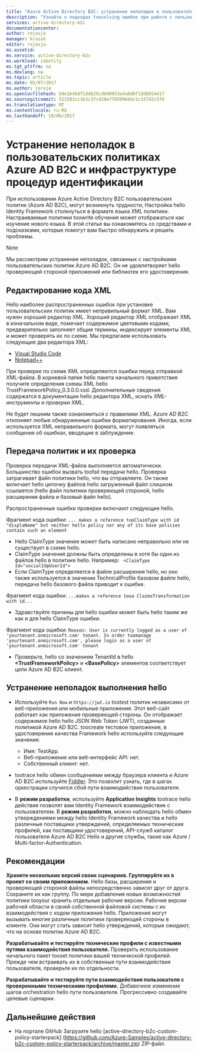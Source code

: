 ```yaml
---
title: "Azure Active Directory B2C: устранение неполадок в пользовательских политиках | Документация Майкрософт"
description: "Узнайте о подходах toosolving ошибок при работе с пользовательской политики в Azure Active Directory."
services: active-directory-b2c
documentationcenter: 
author: rojasja
manager: krassk
editor: rojasja
ms.assetid: 
ms.service: active-directory-b2c
ms.workload: identity
ms.tgt_pltfrm: na
ms.devlang: na
ms.topic: article
ms.date: 05/07/2017
ms.author: joroja
ms.openlocfilehash: b9e1b46df1ddb29cdb90953e4a0d6f1dd085441f
ms.sourcegitcommit: 523283cc1b3c37c428e77850964dc1c33742c5f0
ms.translationtype: MT
ms.contentlocale: ru-RU
ms.lasthandoff: 10/06/2017
---
```

# <a name="troubleshoot-azure-ad-b2c-custom-policies-and-identity-experience-framework"></a>Устранение неполадок в пользовательских политиках Azure AD B2C и инфраструктуре процедур идентификации

При использовании Azure Active Directory B2C пользовательских политик (Azure AD B2C), могут возникнуть трудности, Настройка hello Identity Framework столкнуться в формате языка XML политики.  Настраиваемые политики toowrite обучения может отображаться как изучение нового языка. В этой статье вы ознакомитесь со средствами и подсказками, которые помогут вам быстро обнаружить и решить проблемы. 

> [!NOTE]
> Мы рассмотрим устранение неполадок, связанных с настройками пользовательских политик Azure AD B2C. Он не удовлетворяет hello проверяющей стороной приложений или библиотек его удостоверения.

## <a name="xml-editing"></a>Редактирование кода XML

Hello наиболее распространенных ошибок при установке пользовательских политик имеет неправильный формат XML. Вам нужен хороший редактор XML. Хороший редактор XML отображает XML в изначальном виде, помечает содержимое цветовыми кодами, предварительно заполняет общие термины, индексирует элементы XML и может проверять их по схеме. Мы предлагаем использовать следующие два редактора XML:

* [Visual Studio Code](https://code.visualstudio.com/)
* [Notepad++](https://notepad-plus-plus.org/)

При проверке по схеме XML определяются ошибки перед отправкой XML-файла. В корневой папке hello пакета начального приветствия получите определения схемы XML hello TrustFrameworkPolicy_0.3.0.0.xsd. Дополнительные сведения содержатся в документации hello редактора XML, искать *XML-инструменты* и *проверки XML*.

Не будет лишним также ознакомиться с правилами XML. Azure AD B2C отклоняет любые обнаруженные ошибки форматирования. Иногда, если используется XML неправильного формата, могут появляться сообщения об ошибках, вводящие в заблуждение.

## <a name="upload-policies-and-policy-validation"></a>Передача политик и их проверка

 Проверка передачи XML-файла выполняется автоматически. Большинство ошибок вызвать toofail передачи hello. Проверка затрагивает файл политики hello, что вы отправляете. Он также включает hello цепочку файлов hello загруженный файл слишком ссылается (hello файл политики проверяющей стороной, hello расширения файла и базовый файл hello). 
 
 Распространенные ошибки проверки включают следующие hello.

Фрагмент кода ошибки: `... makes a reference tooClaimType with id "displaName" but neither hello policy nor any of its base policies contain such an element`
* Hello ClaimType значение может быть написано неправильно или не существует в схеме hello.
* ClaimType значения должны быть определены в хотя бы один из файлов hello в политике hello. 
    Например: ` <ClaimType Id="socialIdpUserId">`
* Если ClaimType определяется в файле расширения hello, но оно также используется в значении TechnicalProfile базовом файле hello, передача hello базового файла приводит к ошибке.

Фрагмент кода ошибки: `...makes a reference tooa ClaimsTransformation with id...`
* Здравствуйте причины для hello ошибки может быть hello таким же как и для hello ClaimType ошибки.

Фрагмент кода ошибки: `Reason: User is currently logged as a user of 'yourtenant.onmicrosoft.com' tenant. In order toomanage 'yourtenant.onmicrosoft.com', please login as a user of 'yourtenant.onmicrosoft.com' tenant`
* Проверьте, hello со значением TenantId в hello  **\<TrustFrameworkPolicy\>**  и  **\<BasePolicy\>**  элементов соответствует цели Azure AD B2C клиент.  

## <a name="troubleshoot-hello-runtime"></a>Устранение неполадок выполнения hello

* Используйте `Run Now` и `https://jwt.io` tootest политик независимо от веб-приложения или мобильные приложения. Этот веб-сайт работает как приложение проверяющей стороны. Он отображает содержимое hello hello JSON Web Token (JWT), созданные политикой Azure AD B2C. toocreate тестовое приложение, в удостоверение качества Framework hello используйте следующие значения:
    * Имя: TestApp.
    * Веб-приложение или веб-интерфейс API: нет.
    * Собственный клиент: нет.

* tootrace hello обмен сообщениями между браузера клиента и Azure AD B2C используйте [Fiddler](http://www.telerik.com/fiddler). Это позволит узнать, где в шагах оркестрации случился сбой пути взаимодействия пользователя.

* В **режим разработки**, используйте **Application Insights** tootrace hello действия позволят вам Identity Framework взаимодействие с пользователем. В **режим разработки**, можно наблюдать hello обмен утверждениями между hello Identity Framework качества и hello различные поставщики утверждений, определяемых технические профилей, как поставщики удостоверений, API-служб каталог пользователя Azure AD B2C Hello и другие службы, такие как Azure / Multi-factor-Authentication.  

## <a name="recommended-practices"></a>Рекомендации

**Храните нескольких версий своих сценариев. Группируйте их в проект со своим приложением.** Hello базы, расширения и проверяющей стороной файлы непосредственно зависят друг от друга. Сохраните их как группу. По мере добавления новых возможностей политики tooyour хранить отдельные рабочие версии. Рабочие версии рабочей области в своей собственной файловой системы с их взаимодействия с кодом приложения hello.  Приложения могут вызывать многие различные политики проверяющей стороны в клиенте. Они могут стать зависит hello утверждений, которые ожидают, что на основе политик Azure AD B2C.

**Разрабатывайте и тестируйте технические профили с известными путями взаимодействия пользователя.** Проверить использование начального пакет tooset политики вашей технической профилей. Прежде чем встраивать их в собственные пути взаимодействия пользователя, проверьте их по отдельности.

**Разрабатывайте и тестируйте пути взаимодействия пользователя с проверенными техническими профилями.** Добавочное изменение шагов orchestration hello пути пользователя. Прогрессивно создавайте целевые сценарии.

## <a name="next-steps"></a>Дальнейшие действия

* На портале GitHub Загрузите hello [active-directory-b2c-custom-policy-starterpack] (https://github.com/Azure-Samples/active-directory-b2c-custom-policy-starterpack/archive/master.zip) ZIP-файл.
